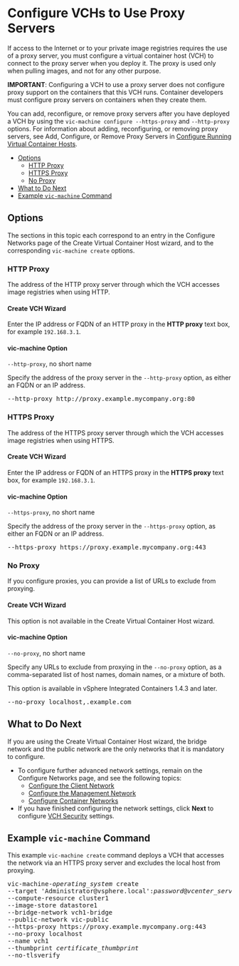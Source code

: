 # Configure VCHs to Use Proxy Servers #

If access to the Internet or to your private image registries requires the use of a proxy server, you must configure a virtual container host (VCH) to connect to the proxy server when you deploy it. The proxy is used only when pulling images, and not for any other purpose.

**IMPORTANT**: Configuring a VCH to use a proxy server does not configure proxy support on the containers that this VCH runs. Container developers must configure proxy servers on containers when they create them. 

You can add, reconfigure, or remove proxy servers after you have deployed a VCH by using the `vic-machine configure --https-proxy` and `--http-proxy` options. For information about adding, reconfiguring, or removing proxy servers, see Add, Configure, or Remove Proxy Servers in [Configure Running Virtual Container Hosts](configure_vch.md#proxies).

- [Options](#options)
  - [HTTP Proxy](#http)
  - [HTTPS Proxy](#https) 
  - [No Proxy](#noproxy)
- [What to Do Next](#whatnext)
- [Example `vic-machine` Command](#example)

## Options <a id="options"></a>

The sections in this topic each correspond to an entry in the Configure Networks page of the Create Virtual Container Host wizard, and to the  corresponding `vic-machine create` options.

### HTTP Proxy <a id="http"></a>

The address of the HTTP proxy server through which the VCH accesses image registries when using HTTP.

#### Create VCH Wizard

Enter the IP address or FQDN of an HTTP proxy in the **HTTP proxy** text box, for example `192.168.3.1`.

#### vic-machine Option 

`--http-proxy`, no short name

Specify the address of the proxy server in the `--http-proxy` option, as either an FQDN or an IP address.

<pre>--http-proxy http://proxy.example.mycompany.org:80</pre>

### HTTPS Proxy <a id="https"></a>

The address of the HTTPS proxy server through which the VCH accesses image registries when using HTTPS.

#### Create VCH Wizard

Enter the IP address or FQDN of an HTTPS proxy in the **HTTPS proxy** text box, for example `192.168.3.1`.

#### vic-machine Option 

`--https-proxy`, no short name

Specify the address of the proxy server in the `--https-proxy` option, as either an FQDN or an IP address.

<pre>--https-proxy https://proxy.example.mycompany.org:443</pre>

### No Proxy <a id="noproxy"></a>

If you configure proxies, you can provide a list of URLs to exclude from proxying. 


#### Create VCH Wizard

This option is not available in the Create Virtual Container Host wizard.

#### vic-machine Option 

`--no-proxy`, no short name

Specify any URLs to exclude from proxying in the  `--no-proxy` option, as a comma-separated list of host names, domain names, or a mixture of both. 

This option is available in vSphere Integrated Containers 1.4.3 and later.

<pre>--no-proxy localhost,.example.com</pre>

## What to Do Next <a id="whatnext"></a>

If you are using the Create Virtual Container Host wizard, the bridge network and the public network are the only networks that it is mandatory to configure.

- To configure further advanced network settings, remain on the Configure Networks page, and see the following topics:
  - [Configure the Client Network](client_network.md)
  - [Configure the Management Network](mgmt_network.md)
  - [Configure Container Networks](container_networks.md)
- If you have finished configuring the network settings, click **Next** to configure [VCH Security](vch_security.md) settings.

## Example `vic-machine` Command <a id="example"></a>

This example `vic-machine create` command deploys a VCH that accesses the network via an HTTPS proxy server and excludes the local host from proxying.

<pre>vic-machine-<i>operating_system</i> create
--target 'Administrator@vsphere.local':<i>password</i>@<i>vcenter_server_address</i>/dc1
--compute-resource cluster1
--image-store datastore1
--bridge-network vch1-bridge
--public-network vic-public
--https-proxy https://proxy.example.mycompany.org:443
--no-proxy localhost
--name vch1
--thumbprint <i>certificate_thumbprint</i>
--no-tlsverify
</pre>